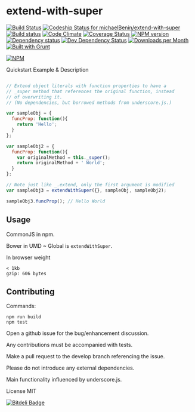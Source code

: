 # extend-with-super

[![Build Status](https://travis-ci.org/michaelBenin/extend-with-super.svg)](https://travis-ci.org/michaelBenin/extend-with-super) [![Codeship Status for michaelBenin/extend-with-super](https://codeship.com/projects/980edb90-87e6-0132-1c4e-2af52e5bc1ec/status)](https://codeship.com/projects/59289/) [![Build status](https://ci.appveyor.com/api/projects/status/59kuldya02qk7byu?svg=true)](https://ci.appveyor.com/project/michaelBenin39964/extend-with-super) [![Code Climate](https://codeclimate.com/github/michaelBenin/extend-with-super/badges/gpa.svg)](https://codeclimate.com/github/michaelBenin/extend-with-super) [![Coverage Status](https://coveralls.io/repos/michaelBenin/extend-with-super/badge.svg?branch=master)](https://coveralls.io/r/michaelBenin/extend-with-super?branch=master) [![NPM version](https://badge.fury.io/js/extend-with-super.svg)](http://badge.fury.io/js/extend-with-super)  
 [![Dependency status](https://david-dm.org/michaelbenin/extend-with-super/status.png)](https://david-dm.org/michaelbenin/extend-with-super#info=dependencies&view=table) [![Dev Dependency Status](https://david-dm.org/michaelbenin/extend-with-super/dev-status.png)](https://david-dm.org/michaelbenin/extend-with-super#info=devDependencies&view=table) 
 [![Downloads per Month](https://img.shields.io/npm/dm/extend-with-super.svg)](https://www.npmjs.org/package/extend-with-super) [![Built with Grunt](https://cdn.gruntjs.com/builtwith.png)](http://gruntjs.com/)
 
[![NPM](https://nodei.co/npm/extend-with-super.png?downloads=true&stars=true)](https://nodei.co/npm/extend-with-super/)

Quickstart Example & Description

```javascript

// Extend object literals with function properties to have a
// _super method that references the original function, instead
// of overwriting it.
// (No dependencies, but borrowed methods from underscore.js.)

var sampleObj = {
  funcProp: function(){
    return 'Hello';
  }
};

var sampleObj2 = {
  funcProp: function(){
    var originalMethod = this._super();
    return originalMethod + ' World';
  }
};

// Note just like _.extend, only the first argument is modified
var sampleObj3 = extendWithSuper({}, sampleObj, sampleObj2);

sampleObj3.funcProp(); // Hello World

```

## Usage

CommonJS in npm.

Bower in UMD ~ Global is `extendWithSuper`.

In browser weight

    < 1kb
    gzip: 606 bytes

## Contributing

Commands:

    npm run build
    npm test

Open a github issue for the bug/enhancement discussion.

Any contributions must be accompanied with tests.

Make a pull request to the develop branch referencing the issue.

Please do not introduce any external dependencies.

Main functionality influenced by underscore.js.


License MIT

[![Bitdeli Badge](https://d2weczhvl823v0.cloudfront.net/michaelBenin/extend-with-super/trend.png)](https://bitdeli.com/free "Bitdeli Badge")